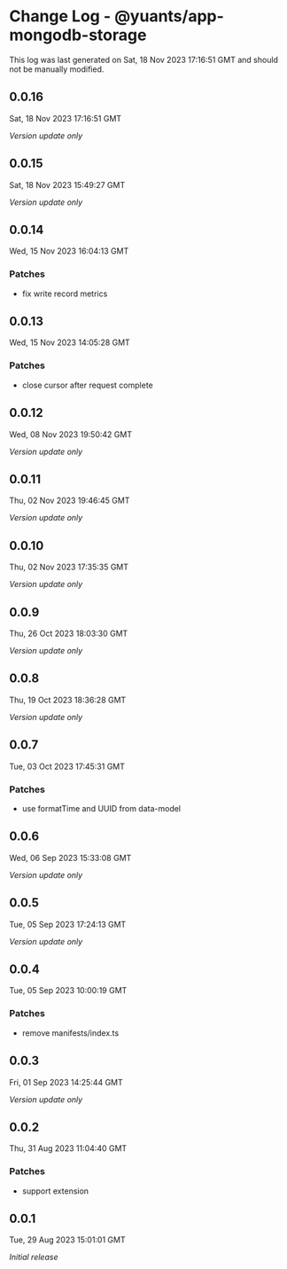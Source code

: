 # Change Log - @yuants/app-mongodb-storage

This log was last generated on Sat, 18 Nov 2023 17:16:51 GMT and should not be manually modified.

## 0.0.16
Sat, 18 Nov 2023 17:16:51 GMT

_Version update only_

## 0.0.15
Sat, 18 Nov 2023 15:49:27 GMT

_Version update only_

## 0.0.14
Wed, 15 Nov 2023 16:04:13 GMT

### Patches

- fix write record metrics

## 0.0.13
Wed, 15 Nov 2023 14:05:28 GMT

### Patches

- close cursor after request complete

## 0.0.12
Wed, 08 Nov 2023 19:50:42 GMT

_Version update only_

## 0.0.11
Thu, 02 Nov 2023 19:46:45 GMT

_Version update only_

## 0.0.10
Thu, 02 Nov 2023 17:35:35 GMT

_Version update only_

## 0.0.9
Thu, 26 Oct 2023 18:03:30 GMT

_Version update only_

## 0.0.8
Thu, 19 Oct 2023 18:36:28 GMT

_Version update only_

## 0.0.7
Tue, 03 Oct 2023 17:45:31 GMT

### Patches

- use formatTime and UUID from data-model

## 0.0.6
Wed, 06 Sep 2023 15:33:08 GMT

_Version update only_

## 0.0.5
Tue, 05 Sep 2023 17:24:13 GMT

_Version update only_

## 0.0.4
Tue, 05 Sep 2023 10:00:19 GMT

### Patches

- remove manifests/index.ts

## 0.0.3
Fri, 01 Sep 2023 14:25:44 GMT

_Version update only_

## 0.0.2
Thu, 31 Aug 2023 11:04:40 GMT

### Patches

- support extension

## 0.0.1
Tue, 29 Aug 2023 15:01:01 GMT

_Initial release_

